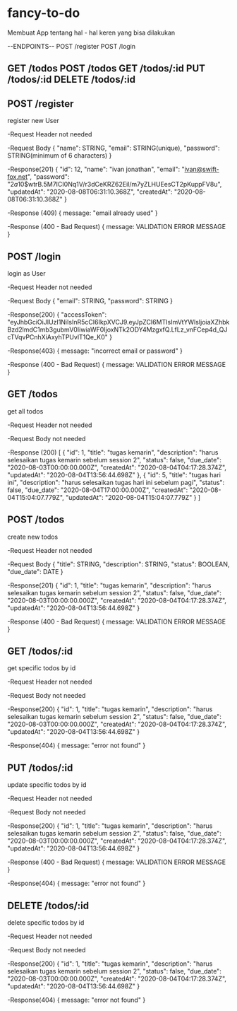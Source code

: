 # fancy-to-do
Membuat App tentang hal - hal keren yang bisa dilakukan

--ENDPOINTS--
POST /register
POST /login

GET /todos
POST /todos
GET /todos/:id
PUT /todos/:id
DELETE /todos/:id
---

## POST /register
register new User

-Request Header
not needed

-Request Body
{
    "name": STRING,
    "email": STRING(unique),
    "password": STRING(minimum of 6 characters)
}

-Response(201)
{
    "id": 12,
    "name": "ivan jonathan",
    "email": "ivan@swift-fox.net",
    "password": "$2a$10$wtrB.5M7ICI0Nq1V/r3dCeKRZ62Eil/m7yZLHUEesCT2pKuppFV8u",
    "updatedAt": "2020-08-08T06:31:10.368Z",
    "createdAt": "2020-08-08T06:31:10.368Z"
}

-Response (409)
{
    message: "email already used"
}

-Response (400 - Bad Request)
{
    message: VALIDATION ERROR MESSAGE
}

## POST /login
login as User

-Request Header
not needed

-Request Body
{
    "email": STRING,
    "password": STRING
}

-Response(200)
{
    "accessToken": "eyJhbGciOiJIUzI1NiIsInR5cCI6IkpXVCJ9.eyJpZCI6MTIsImVtYWlsIjoiaXZhbkBzd2lmdC1mb3gubmV0IiwiaWF0IjoxNTk2ODY4MzgxfQ.LfLz_vnFCep4d_QJcTVqvPCnhXiAxyhTPUvlT1Qe_K0"
}

-Response(403)
{
    message: "incorrect email or password"
}

-Response (400 - Bad Request)
{
    message: VALIDATION ERROR MESSAGE
}

## GET /todos
get all todos

-Request Header
not needed

-Request Body
not needed

-Response (200)
[
    {
        "id": 1,
        "title": "tugas kemarin",
        "description": "harus selesaikan tugas kemarin sebelum session 2",
        "status": false,
        "due_date": "2020-08-03T00:00:00.000Z",
        "createdAt": "2020-08-04T04:17:28.374Z",
        "updatedAt": "2020-08-04T13:56:44.698Z"
    },
    {
        "id": 5,
        "title": "tugas hari ini",
        "description": "harus selesaikan tugas hari ini sebelum pagi",
        "status": false,
        "due_date": "2020-08-04T17:00:00.000Z",
        "createdAt": "2020-08-04T15:04:07.779Z",
        "updatedAt": "2020-08-04T15:04:07.779Z"
    }
]

## POST /todos
create new todos

-Request Header
not needed

-Request Body
{
    "title": STRING,
    "description": STRING,
    "status": BOOLEAN,
    "due_date": DATE
}

-Response(201)
{
    "id": 1,
    "title": "tugas kemarin",
    "description": "harus selesaikan tugas kemarin sebelum session 2",
    "status": false,
    "due_date": "2020-08-03T00:00:00.000Z",
    "createdAt": "2020-08-04T04:17:28.374Z",
    "updatedAt": "2020-08-04T13:56:44.698Z"
}

-Response (400 - Bad Request)
{
    message: VALIDATION ERROR MESSAGE
}

## GET /todos/:id
get specific todos by id

-Request Header
not needed

-Request Body
not needed

-Response(200)
{
    "id": 1,
    "title": "tugas kemarin",
    "description": "harus selesaikan tugas kemarin sebelum session 2",
    "status": false,
    "due_date": "2020-08-03T00:00:00.000Z",
    "createdAt": "2020-08-04T04:17:28.374Z",
    "updatedAt": "2020-08-04T13:56:44.698Z"
}

-Response(404)
{
    message: "error not found"
}

## PUT /todos/:id
update specific todos by id

-Request Header
not needed

-Request Body
not needed

-Response(200)
{
    "id": 1,
    "title": "tugas kemarin",
    "description": "harus selesaikan tugas kemarin sebelum session 2",
    "status": false,
    "due_date": "2020-08-03T00:00:00.000Z",
    "createdAt": "2020-08-04T04:17:28.374Z",
    "updatedAt": "2020-08-04T13:56:44.698Z"
}

-Response (400 - Bad Request)
{
    message: VALIDATION ERROR MESSAGE
}

-Response(404)
{
    message: "error not found"
}

## DELETE /todos/:id
delete specific todos by id

-Request Header
not needed

-Request Body
not needed

-Response(200)
{
    "id": 1,
    "title": "tugas kemarin",
    "description": "harus selesaikan tugas kemarin sebelum session 2",
    "status": false,
    "due_date": "2020-08-03T00:00:00.000Z",
    "createdAt": "2020-08-04T04:17:28.374Z",
    "updatedAt": "2020-08-04T13:56:44.698Z"
}

-Response(404)
{
    message: "error not found"
}
